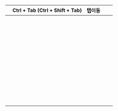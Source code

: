 |      | Ctrl + Tab (Ctrl + Shift + Tab) | 탭이동 |      |      |
| ---- | ------------------------------- | ------ | ---- | ---- |
|      |                                 |        |      |      |
|      |                                 |        |      |      |
|      |                                 |        |      |      |
|      |                                 |        |      |      |
|      |                                 |        |      |      |
|      |                                 |        |      |      |
|      |                                 |        |      |      |
|      |                                 |        |      |      |
|      |                                 |        |      |      |
|      |                                 |        |      |      |
|      |                                 |        |      |      |
|      |                                 |        |      |      |
|      |                                 |        |      |      |
|      |                                 |        |      |      |
|      |                                 |        |      |      |
|      |                                 |        |      |      |
|      |                                 |        |      |      |
|      |                                 |        |      |      |
|      |                                 |        |      |      |
|      |                                 |        |      |      |
|      |                                 |        |      |      |
|      |                                 |        |      |      |
|      |                                 |        |      |      |
|      |                                 |        |      |      |
|      |                                 |        |      |      |
|      |                                 |        |      |      |
|      |                                 |        |      |      |
|      |                                 |        |      |      |
|      |                                 |        |      |      |
|      |                                 |        |      |      |
|      |                                 |        |      |      |
|      |                                 |        |      |      |
|      |                                 |        |      |      |
|      |                                 |        |      |      |
|      |                                 |        |      |      |
|      |                                 |        |      |      |
|      |                                 |        |      |      |
|      |                                 |        |      |      |
|      |                                 |        |      |      |
|      |                                 |        |      |      |
|      |                                 |        |      |      |
|      |                                 |        |      |      |
|      |                                 |        |      |      |
|      |                                 |        |      |      |
|      |                                 |        |      |      |
|      |                                 |        |      |      |
|      |                                 |        |      |      |
|      |                                 |        |      |      |
|      |                                 |        |      |      |